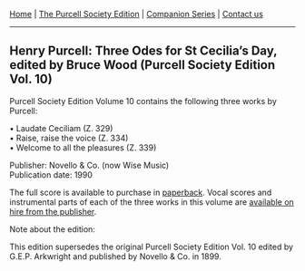 [Home](/index.md)  |  [The Purcell Society Edition](/purcell-society-edition.md)  |  [Companion Series](/purcell-society-companion-series.md)  |  [Contact us](/contact-us.md)

***  

## Henry Purcell: Three Odes for St Cecilia’s Day, edited by Bruce Wood (Purcell Society Edition Vol. 10)  

Purcell Society Edition Volume 10 contains the following three works by Purcell:  

•	Laudate Ceciliam (Z. 329)  
•	Raise, raise the voice (Z. 334)  
•	Welcome to all the pleasures (Z. 339)  

Publisher: Novello & Co. (now Wise Music)  
Publication date: 1990  

The full score is available to purchase in [paperback](https://www.musicroom.com/product/musnov151010/purcell-society-volume-10.aspx). Vocal scores and instrumental parts of each of the three works in this volume are [available on hire from the publisher](https://www.wisemusicclassical.com/rental/).  
   
Note about the edition:  

This edition supersedes the original Purcell Society Edition Vol. 10 edited by G.E.P. Arkwright and published by Novello & Co. in 1899.

